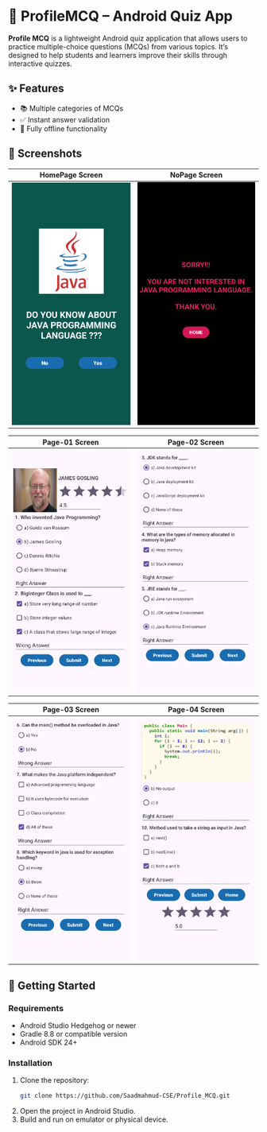 # 📘 ProfileMCQ – Android Quiz App

**Profile MCQ** is a lightweight Android quiz application that allows users to practice multiple-choice questions (MCQs) from various topics. It’s designed to help students and learners improve their skills through interactive quizzes.

## ✨ Features

- 📚 Multiple categories of MCQs
- ✅ Instant answer validation
- 📴 Fully offline functionality

## 📸 Screenshots

| HomePage Screen | NoPage Screen |
|-----------------|----------------|
| ![Input](screenshots/home.png) | ![Result](screenshots/nopage.png) |

| Page-01 Screen | Page-02 Screen |
|----------------|----------------|
| ![Input](screenshots/page1.png) | ![Result](screenshots/page2.png) |

| Page-03 Screen | Page-04 Screen |
|----------------|----------------|
| ![Input](screenshots/page3.png) | ![Result](screenshots/page4.png) |


## 🚀 Getting Started

### Requirements

- Android Studio Hedgehog or newer
- Gradle 8.8 or compatible version
- Android SDK 24+

### Installation

1. Clone the repository:
   ```bash
   git clone https://github.com/Saadmahmud-CSE/Profile_MCQ.git
2. Open the project in Android Studio.
3. Build and run on emulator or physical device.
